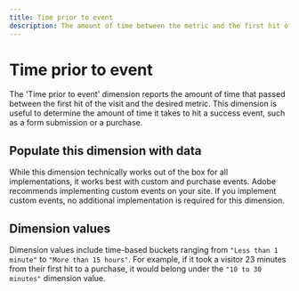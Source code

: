 ```yaml
---
title: Time prior to event
description: The amount of time between the metric and the first hit of the visit.
---
```


# Time prior to event

The 'Time prior to event' dimension reports the amount of time that passed between the first hit of the visit and the desired metric. This dimension is useful to determine the amount of time it takes to hit a success event, such as a form submission or a purchase.

## Populate this dimension with data

While this dimension technically works out of the box for all implementations, it works best with custom and purchase events. Adobe recommends implementing custom events on your site. If you implement custom events, no additional implementation is required for this dimension.

## Dimension values

Dimension values include time-based buckets ranging from `"Less than 1 minute"` to `"More than 15 hours"`. For example, if it took a visitor 23 minutes from their first hit to a purchase, it would belong under the `"10 to 30 minutes"` dimension value.
